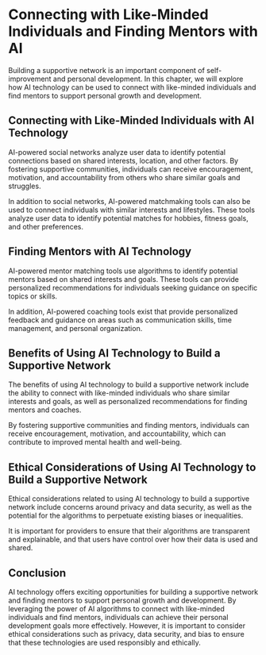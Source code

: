 # Connecting with Like-Minded Individuals and Finding Mentors with AI

Building a supportive network is an important component of self-improvement and personal development. In this chapter, we will explore how AI technology can be used to connect with like-minded individuals and find mentors to support personal growth and development.

Connecting with Like-Minded Individuals with AI Technology
----------------------------------------------------------

AI-powered social networks analyze user data to identify potential connections based on shared interests, location, and other factors. By fostering supportive communities, individuals can receive encouragement, motivation, and accountability from others who share similar goals and struggles.

In addition to social networks, AI-powered matchmaking tools can also be used to connect individuals with similar interests and lifestyles. These tools analyze user data to identify potential matches for hobbies, fitness goals, and other preferences.

Finding Mentors with AI Technology
----------------------------------

AI-powered mentor matching tools use algorithms to identify potential mentors based on shared interests and goals. These tools can provide personalized recommendations for individuals seeking guidance on specific topics or skills.

In addition, AI-powered coaching tools exist that provide personalized feedback and guidance on areas such as communication skills, time management, and personal organization.

Benefits of Using AI Technology to Build a Supportive Network
-------------------------------------------------------------

The benefits of using AI technology to build a supportive network include the ability to connect with like-minded individuals who share similar interests and goals, as well as personalized recommendations for finding mentors and coaches.

By fostering supportive communities and finding mentors, individuals can receive encouragement, motivation, and accountability, which can contribute to improved mental health and well-being.

Ethical Considerations of Using AI Technology to Build a Supportive Network
---------------------------------------------------------------------------

Ethical considerations related to using AI technology to build a supportive network include concerns around privacy and data security, as well as the potential for the algorithms to perpetuate existing biases or inequalities.

It is important for providers to ensure that their algorithms are transparent and explainable, and that users have control over how their data is used and shared.

Conclusion
----------

AI technology offers exciting opportunities for building a supportive network and finding mentors to support personal growth and development. By leveraging the power of AI algorithms to connect with like-minded individuals and find mentors, individuals can achieve their personal development goals more effectively. However, it is important to consider ethical considerations such as privacy, data security, and bias to ensure that these technologies are used responsibly and ethically.
